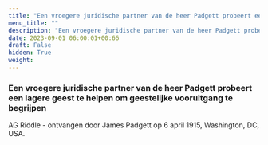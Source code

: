 ```yaml
---
title: "Een vroegere juridische partner van de heer Padgett probeert een lagere geest te helpen om geestelijke vooruitgang te begrijpen"
menu_title: ""
description: "Een vroegere juridische partner van de heer Padgett probeert een lagere geest te helpen om geestelijke vooruitgang te begrijpen"
date: 2023-09-01 06:00:01+00:66
draft: False
hidden: True
weight:
---
```

### Een vroegere juridische partner van de heer Padgett probeert een lagere geest te helpen om geestelijke vooruitgang te begrijpen

AG Riddle - ontvangen door James Padgett op 6 april 1915, Washington, DC, USA.
